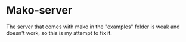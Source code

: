 # Mako-server
The server that comes with mako in the "examples" folder is weak and doesn't work, so this is my attempt to fix it.
